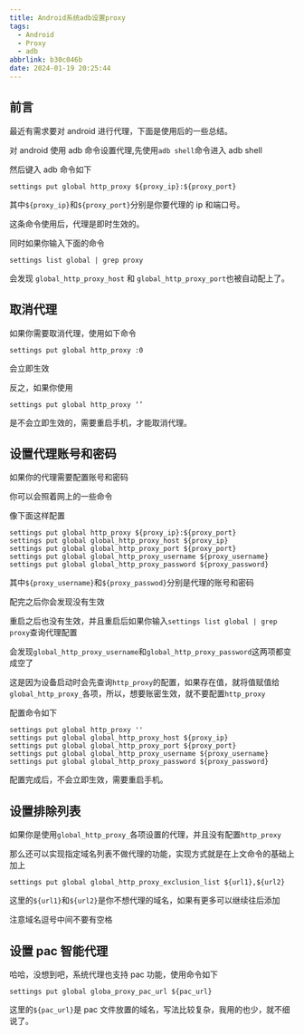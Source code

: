 ```yaml
---
title: Android系统adb设置proxy
tags:
  - Android
  - Proxy
  - adb
abbrlink: b30c046b
date: 2024-01-19 20:25:44
---
```


## 前言

最近有需求要对 android 进行代理，下面是使用后的一些总结。

对 android 使用 adb 命令设置代理,先使用`adb shell`命令进入 adb shell

然后键入 adb 命令如下

```shell
settings put global http_proxy ${proxy_ip}:${proxy_port}
```

其中`${proxy_ip}`和`${proxy_port}`分别是你要代理的 ip 和端口号。

这条命令使用后，代理是即时生效的。

同时如果你输入下面的命令

```shell
settings list global | grep proxy
```

会发现 `global_http_proxy_host` 和 `global_http_proxy_port`也被自动配上了。

<!--more-->

## 取消代理

如果你需要取消代理，使用如下命令

```shell
settings put global http_proxy :0
```

会立即生效

反之，如果你使用

```shell
settings put global http_proxy ‘’
```

是不会立即生效的，需要重启手机，才能取消代理。

## 设置代理账号和密码

如果你的代理需要配置账号和密码

你可以会照着网上的一些命令

像下面这样配置

```shell
settings put global http_proxy ${proxy_ip}:${proxy_port}
settings put global global_http_proxy_host ${proxy_ip}
settings put global global_http_proxy_port ${proxy_port}
settings put global global_http_proxy_username ${proxy_username}
settings put global global_http_proxy_password ${proxy_password}
```

其中`${proxy_username}`和`${proxy_passwod}`分别是代理的账号和密码

配完之后你会发现没有生效

重启之后也没有生效，并且重启后如果你输入`settings list global | grep proxy`查询代理配置

会发现`global_http_proxy_username`和`global_http_proxy_password`这两项都变成空了

这是因为设备启动时会先查询`http_proxy`的配置，如果存在值，就将值赋值给`global_http_proxy_`各项，所以，想要账密生效，就不要配置`http_proxy`

配置命令如下

```shell
settings put global http_proxy ''
settings put global global_http_proxy_host ${proxy_ip}
settings put global global_http_proxy_port ${proxy_port}
settings put global global_http_proxy_username ${proxy_username}
settings put global global_http_proxy_password ${proxy_password}
```

配置完成后，不会立即生效，需要重启手机。

## 设置排除列表

如果你是使用`global_http_proxy_`各项设置的代理，并且没有配置`http_proxy`

那么还可以实现指定域名列表不做代理的功能，实现方式就是在上文命令的基础上加上

```shell
settings put global global_http_proxy_exclusion_list ${url1},${url2}
```

这里的`${url1}`和`${url2}`是你不想代理的域名，如果有更多可以继续往后添加

注意域名逗号中间不要有空格

## 设置 pac 智能代理

哈哈，没想到吧，系统代理也支持 pac 功能，使用命令如下

```shell
settings put global globa_proxy_pac_url ${pac_url}
```

这里的`${pac_url}`是 pac 文件放置的域名，写法比较复杂，我用的也少，就不细说了。
